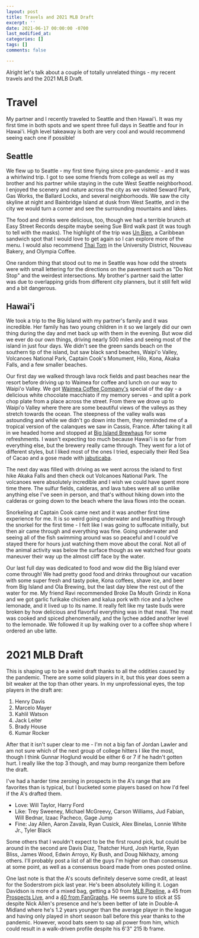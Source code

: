 ```yaml
---
layout: post
title: Travels and 2021 MLB Draft
excerpt: ''
date: 2021-06-17 00:00:00 -0700
last_modified_at: 
categories: []
tags: []
comments: false

---
```

Alright let's talk about a couple of totally unrelated things - my recent travels and the 2021 MLB Draft.

# Travel

My partner and I recently traveled to Seattle and then Hawai'i. It was my first time in both spots and we spent three full days in Seattle and four in Hawai'i. High level takeaway is both are very cool and would recommend seeing each one if possible!

## Seattle

We flew up to Seattle - my first time flying since pre-pandemic - and it was a whirlwind trip. I got to see some friends from college as well as my brother and his partner while staying in the cute West Seattle neighborhood. I enjoyed the scenery and nature across the city as we visited Seward Park, Gas Works, the Ballard Locks, and several neighborhoods. We saw the city skyline at night and Bainbridge Island at dusk from West Seattle, and in the city we would turn a corner and see the surrounding mountains and lakes.

The food and drinks were delicious, too, though we had a terrible brunch at Easy Street Records despite maybe seeing Sue Bird walk past (it was tough to tell with the masks). The highlight of the trip was [Un Bien](https://www.unbienseattle.com/), a Caribbean sandwich spot that I would love to get again so I can explore more of the menu. I would also recommend [Thai Tom](https://www.yelp.com/biz/thai-tom-seattle) in the University District, Nouveau Bakery, and Olympia Coffee.

One random thing that stood out to me in Seattle was how odd the streets were with small lettering for the directions on the pavement such as "Do Not Stop" and the weirdest intersections. My brother's partner said the latter was due to overlapping grids from different city planners, but it still felt wild and a bit dangerous.

## Hawai'i

We took a trip to the Big Island with my partner's family and it was incredible. Her family has two young children in it so we largely did our own thing during the day and met back up with them in the evening. But wow did we ever do our own things, driving nearly 500 miles and seeing most of the island in just four days. We didn't see the green sands beach on the southern tip of the island, but saw black sand beaches, Waipi'o Valley, Volcanoes National Park, Captain Cook's Monument, Hilo, Kona, Akaka Falls, and a few smaller beaches.

Our first day we walked through lava rock fields and past beaches near the resort before driving up to Waimea for coffee and lunch on our way to Waipi'o Valley. We got [Waimea Coffee Company's](https://www.waimeacoffeecompany.com/) special of the day - a delicious white chocolate macchiato if my memory serves - and split a pork chop plate from a place across the street. From there we drove up to Waipi'o Valley where there are some beautiful views of the valleys as they stretch towards the ocean. The steepness of the valley walls was astounding and while we didn't go down into them, they reminded me of a tropical version of the calanques we saw in Cassis, France. After taking it all in we headed home and stopped at [Big Island Brewhaus](https://bigislandbrewhaus.com/) for some refreshments. I wasn't expecting too much because Hawai'i is so far from everything else, but the brewery really came through. They went for a lot of different styles, but I liked most of the ones I tried, especially their Red Sea of Cacao and a gose made with [jabuticaba](https://en.wikipedia.org/wiki/Jabuticaba).

The next day was filled with driving as we went across the island to first hike Akaka Falls and then check out Volcanoes National Park. The volcanoes were absolutely incredible and I wish we could have spent more time there. The sulfur fields, calderas, and lava tubes were all so unlike anything else I've seen in person, and that's without hiking down into the calderas or going down to the beach where the lava flows into the ocean.

Snorkeling at Captain Cook came next and it was another first time experience for me. It is so weird going underwater and breathing through the snorkel for the first time - I felt like I was going to suffocate initially, but then air came through and everything was fine. Going underwater and seeing all of the fish swimming around was so peaceful and I could've stayed there for hours just watching them move about the coral. Not all of the animal activity was below the surface though as we watched four goats maneuver their way up the almost cliff face by the water.

Our last full day was dedicated to food and wow did the Big Island ever come through! We had pretty good food and drinks throughout our vacation with some super fresh and tasty poke, Kona coffees, shave ice, and beer from Big Island and Ola Brewing, but the last day blew the rest out of the water for me. My friend Ravi recommended Broke Da Mouth Grindz in Kona and we got garlic furikake chicken and kalua pork with rice and a lychee lemonade, and it lived up to its name. It really felt like my taste buds were broken by how delicious and flavorful everything was in that meal. The meat was cooked and spiced phenomenally, and the lychee added another level to the lemonade. We followed it up by walking over to a coffee shop where I ordered an ube latte. 

# 2021 MLB Draft

This is shaping up to be a weird draft thanks to all the oddities caused by the pandemic. There are some solid players in it, but this year does seem a bit weaker at the top than other years. In my unprofessional eyes, the top players in the draft are:

1. Henry Davis
2. Marcelo Mayer
3. Kahlil Watson
4. Jack Leiter
5. Brady House
6. Kumar Rocker

After that it isn't super clear to me - I'm not a big fan of Jordan Lawler and am not sure which of the next group of college hitters I like the most, though I think Gunnar Hoglund would be either 6 or 7 if he hadn't gotten hurt. I really like the top 3 though, and may bump reorganize them before the draft.

I've had a harder time zeroing in prospects in the A's range that are favorites than is typical, but I bucketed some players based on how I'd feel if the A's drafted them.

* Love: Will Taylor, Harry Ford
* Like: Trey Sweeney, Michael McGreevy, Carson Williams, Jud Fabian, Will Bednar, Izaac Pacheco, Gage Jump
* Fine: Jay Allen, Aaron Zavala, Ryan Cusick, Alex Binelas, Lonnie White Jr., Tyler Black

Some others that I wouldn't expect to be the first round pick, but could be around in the second are Davis Diaz, Thatcher Hurd, Josh Hartle, Ryan Bliss, James Wood, Edwin Arroyo, Ky Bush, and Doug Nikhazy, among others. I'll probably post a list of all the guys I'm higher on than consensus at some point, as well as a consensus board made from ones posted online.

One last note is that the A's scouts definitely deserve some credit, at least for the Soderstrom pick last year. He's been absolutely killing it. Logan Davidson is more of a mixed bag, getting a 50 from [MLB Pipeline](https://www.mlb.com/prospects/athletics/logan-davidson-669722), a 45 from [Prospects Live](https://www.prospectslive.com/lists/2021/2/14/oakland-athletics-2021-prospect-rankings), and a [40 from FanGraphs](https://www.fangraphs.com/prospects/the-board/2021-prospect-list/summary?sort=-1,1&team=oak). He seems sure to stick at SS despite Nick Allen's presence and he's been better of late in Double-A Midland where he's 1.2 years younger than the average player in the league and having only played in short season ball before this year thanks to the pandemic. However, wood bats seem to sap all power from him, which could result in a walk-driven profile despite his 6'3" 215 lb frame.